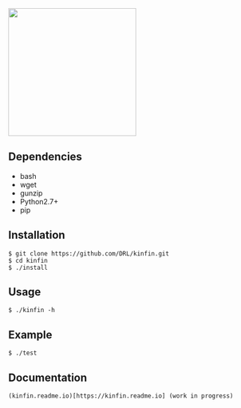 <img src="https://cloud.githubusercontent.com/assets/167909/26763490/8f07758a-494b-11e7-8fb7-83b8153f4691.png" width="256"> 

Dependencies
------------
* bash
* wget
* gunzip
* Python2.7+
* pip

Installation
------------

    $ git clone https://github.com/DRL/kinfin.git
    $ cd kinfin
    $ ./install

Usage
-----

    $ ./kinfin -h

Example
-------

    $ ./test

Documentation
-------------

    (kinfin.readme.io)[https://kinfin.readme.io] (work in progress)
